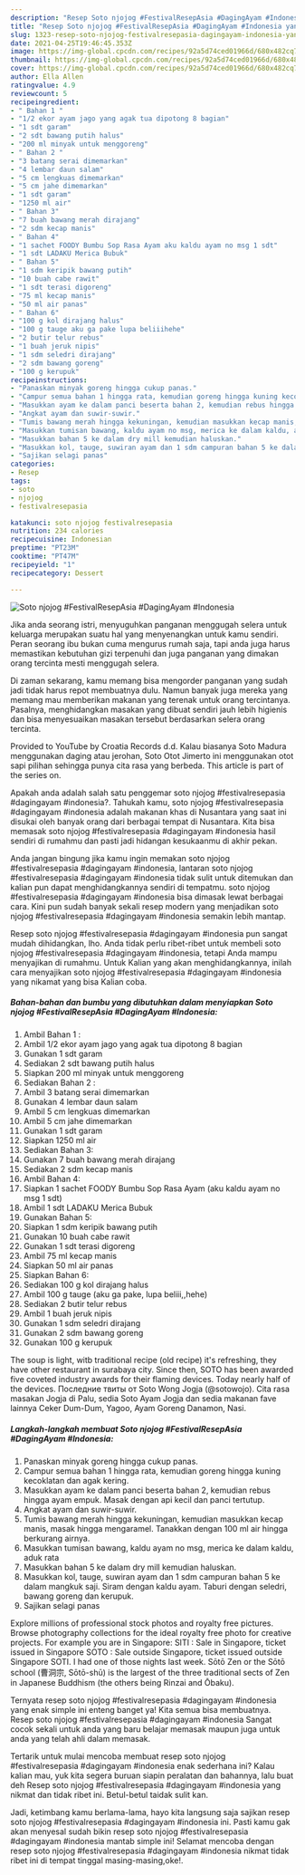 ```yaml
---
description: "Resep Soto njojog #FestivalResepAsia #DagingAyam #Indonesia yang sedap Untuk Jualan"
title: "Resep Soto njojog #FestivalResepAsia #DagingAyam #Indonesia yang sedap Untuk Jualan"
slug: 1323-resep-soto-njojog-festivalresepasia-dagingayam-indonesia-yang-sedap-untuk-jualan
date: 2021-04-25T19:46:45.353Z
image: https://img-global.cpcdn.com/recipes/92a5d74ced01966d/680x482cq70/soto-njojog-festivalresepasia-dagingayam-indonesia-foto-resep-utama.jpg
thumbnail: https://img-global.cpcdn.com/recipes/92a5d74ced01966d/680x482cq70/soto-njojog-festivalresepasia-dagingayam-indonesia-foto-resep-utama.jpg
cover: https://img-global.cpcdn.com/recipes/92a5d74ced01966d/680x482cq70/soto-njojog-festivalresepasia-dagingayam-indonesia-foto-resep-utama.jpg
author: Ella Allen
ratingvalue: 4.9
reviewcount: 5
recipeingredient:
- " Bahan 1 "
- "1/2 ekor ayam jago yang agak tua dipotong 8 bagian"
- "1 sdt garam"
- "2 sdt bawang putih halus"
- "200 ml minyak untuk menggoreng"
- " Bahan 2 "
- "3 batang serai dimemarkan"
- "4 lembar daun salam"
- "5 cm lengkuas dimemarkan"
- "5 cm jahe dimemarkan"
- "1 sdt garam"
- "1250 ml air"
- " Bahan 3"
- "7 buah bawang merah dirajang"
- "2 sdm kecap manis"
- " Bahan 4"
- "1 sachet FOODY Bumbu Sop Rasa Ayam aku kaldu ayam no msg 1 sdt"
- "1 sdt LADAKU Merica Bubuk"
- " Bahan 5"
- "1 sdm keripik bawang putih"
- "10 buah cabe rawit"
- "1 sdt terasi digoreng"
- "75 ml kecap manis"
- "50 ml air panas"
- " Bahan 6"
- "100 g kol dirajang halus"
- "100 g tauge aku ga pake lupa beliiihehe"
- "2 butir telur rebus"
- "1 buah jeruk nipis"
- "1 sdm seledri dirajang"
- "2 sdm bawang goreng"
- "100 g kerupuk"
recipeinstructions:
- "Panaskan minyak goreng hingga cukup panas."
- "Campur semua bahan 1 hingga rata, kemudian goreng hingga kuning kecoklatan dan agak kering."
- "Masukkan ayam ke dalam panci beserta bahan 2, kemudian rebus hingga ayam empuk. Masak dengan api kecil dan panci tertutup."
- "Angkat ayam dan suwir-suwir."
- "Tumis bawang merah hingga kekuningan, kemudian masukkan kecap manis, masak hingga mengaramel. Tanakkan dengan 100 ml air hingga berkurang airnya."
- "Masukkan tumisan bawang, kaldu ayam no msg, merica ke dalam kaldu, aduk rata"
- "Masukkan bahan 5 ke dalam dry mill kemudian haluskan."
- "Masukkan kol, tauge, suwiran ayam dan 1 sdm campuran bahan 5 ke dalam mangkuk saji. Siram dengan kaldu ayam. Taburi dengan seledri, bawang goreng dan kerupuk."
- "Sajikan selagi panas"
categories:
- Resep
tags:
- soto
- njojog
- festivalresepasia

katakunci: soto njojog festivalresepasia 
nutrition: 234 calories
recipecuisine: Indonesian
preptime: "PT23M"
cooktime: "PT47M"
recipeyield: "1"
recipecategory: Dessert

---
```



![Soto njojog #FestivalResepAsia #DagingAyam #Indonesia](https://img-global.cpcdn.com/recipes/92a5d74ced01966d/680x482cq70/soto-njojog-festivalresepasia-dagingayam-indonesia-foto-resep-utama.jpg)

Jika anda seorang istri, menyuguhkan panganan menggugah selera untuk keluarga merupakan suatu hal yang menyenangkan untuk kamu sendiri. Peran seorang ibu bukan cuma mengurus rumah saja, tapi anda juga harus memastikan kebutuhan gizi terpenuhi dan juga panganan yang dimakan orang tercinta mesti menggugah selera.

Di zaman  sekarang, kamu memang bisa mengorder panganan yang sudah jadi tidak harus repot membuatnya dulu. Namun banyak juga mereka yang memang mau memberikan makanan yang terenak untuk orang tercintanya. Pasalnya, menghidangkan masakan yang dibuat sendiri jauh lebih higienis dan bisa menyesuaikan masakan tersebut berdasarkan selera orang tercinta. 

Provided to YouTube by Croatia Records d.d. Kalau biasanya Soto Madura menggunakan daging atau jerohan, Soto Otot Jimerto ini menggunakan otot sapi pilihan sehingga punya cita rasa yang berbeda. This article is part of the series on.

Apakah anda adalah salah satu penggemar soto njojog #festivalresepasia #dagingayam #indonesia?. Tahukah kamu, soto njojog #festivalresepasia #dagingayam #indonesia adalah makanan khas di Nusantara yang saat ini disukai oleh banyak orang dari berbagai tempat di Nusantara. Kita bisa memasak soto njojog #festivalresepasia #dagingayam #indonesia hasil sendiri di rumahmu dan pasti jadi hidangan kesukaanmu di akhir pekan.

Anda jangan bingung jika kamu ingin memakan soto njojog #festivalresepasia #dagingayam #indonesia, lantaran soto njojog #festivalresepasia #dagingayam #indonesia tidak sulit untuk ditemukan dan kalian pun dapat menghidangkannya sendiri di tempatmu. soto njojog #festivalresepasia #dagingayam #indonesia bisa dimasak lewat berbagai cara. Kini pun sudah banyak sekali resep modern yang menjadikan soto njojog #festivalresepasia #dagingayam #indonesia semakin lebih mantap.

Resep soto njojog #festivalresepasia #dagingayam #indonesia pun sangat mudah dihidangkan, lho. Anda tidak perlu ribet-ribet untuk membeli soto njojog #festivalresepasia #dagingayam #indonesia, tetapi Anda mampu menyajikan di rumahmu. Untuk Kalian yang akan menghidangkannya, inilah cara menyajikan soto njojog #festivalresepasia #dagingayam #indonesia yang nikamat yang bisa Kalian coba.

<!--inarticleads1-->

##### Bahan-bahan dan bumbu yang dibutuhkan dalam menyiapkan Soto njojog #FestivalResepAsia #DagingAyam #Indonesia:

1. Ambil  Bahan 1 :
1. Ambil 1/2 ekor ayam jago yang agak tua dipotong 8 bagian
1. Gunakan 1 sdt garam
1. Sediakan 2 sdt bawang putih halus
1. Siapkan 200 ml minyak untuk menggoreng
1. Sediakan  Bahan 2 :
1. Ambil 3 batang serai dimemarkan
1. Gunakan 4 lembar daun salam
1. Ambil 5 cm lengkuas dimemarkan
1. Ambil 5 cm jahe dimemarkan
1. Gunakan 1 sdt garam
1. Siapkan 1250 ml air
1. Sediakan  Bahan 3:
1. Gunakan 7 buah bawang merah dirajang
1. Sediakan 2 sdm kecap manis
1. Ambil  Bahan 4:
1. Siapkan 1 sachet FOODY Bumbu Sop Rasa Ayam (aku kaldu ayam no msg 1 sdt)
1. Ambil 1 sdt LADAKU Merica Bubuk
1. Gunakan  Bahan 5:
1. Siapkan 1 sdm keripik bawang putih
1. Gunakan 10 buah cabe rawit
1. Gunakan 1 sdt terasi digoreng
1. Ambil 75 ml kecap manis
1. Siapkan 50 ml air panas
1. Siapkan  Bahan 6:
1. Sediakan 100 g kol dirajang halus
1. Ambil 100 g tauge (aku ga pake, lupa beliii,,hehe)
1. Sediakan 2 butir telur rebus
1. Ambil 1 buah jeruk nipis
1. Gunakan 1 sdm seledri dirajang
1. Gunakan 2 sdm bawang goreng
1. Gunakan 100 g kerupuk


The soup is light, witb traditional recipe (old recipe) it&#39;s refreshing, they have other restaurant in surabaya city. Since then, SOTO has been awarded five coveted industry awards for their flaming devices. Today nearly half of the devices. Последние твиты от Soto Wong Jogja (@sotowojo). Cita rasa masakan Jogja di Palu, sedia Soto Ayam Jogja dan sedia makanan fave lainnya Ceker Dum-Dum, Yagoo, Ayam Goreng Danamon, Nasi. 

<!--inarticleads2-->

##### Langkah-langkah membuat Soto njojog #FestivalResepAsia #DagingAyam #Indonesia:

1. Panaskan minyak goreng hingga cukup panas.
1. Campur semua bahan 1 hingga rata, kemudian goreng hingga kuning kecoklatan dan agak kering.
1. Masukkan ayam ke dalam panci beserta bahan 2, kemudian rebus hingga ayam empuk. Masak dengan api kecil dan panci tertutup.
1. Angkat ayam dan suwir-suwir.
1. Tumis bawang merah hingga kekuningan, kemudian masukkan kecap manis, masak hingga mengaramel. Tanakkan dengan 100 ml air hingga berkurang airnya.
1. Masukkan tumisan bawang, kaldu ayam no msg, merica ke dalam kaldu, aduk rata
1. Masukkan bahan 5 ke dalam dry mill kemudian haluskan.
1. Masukkan kol, tauge, suwiran ayam dan 1 sdm campuran bahan 5 ke dalam mangkuk saji. Siram dengan kaldu ayam. Taburi dengan seledri, bawang goreng dan kerupuk.
1. Sajikan selagi panas


Explore millions of professional stock photos and royalty free pictures. Browse photography collections for the ideal royalty free photo for creative projects. For example you are in Singapore: SITI : Sale in Singapore, ticket issued in Singapore SOTO : Sale outside Singapore, ticket issued outside Singapore SOTI. I had one of those nights last week. Sōtō Zen or the Sōtō school (曹洞宗, Sōtō-shū) is the largest of the three traditional sects of Zen in Japanese Buddhism (the others being Rinzai and Ōbaku). 

Ternyata resep soto njojog #festivalresepasia #dagingayam #indonesia yang enak simple ini enteng banget ya! Kita semua bisa membuatnya. Resep soto njojog #festivalresepasia #dagingayam #indonesia Sangat cocok sekali untuk anda yang baru belajar memasak maupun juga untuk anda yang telah ahli dalam memasak.

Tertarik untuk mulai mencoba membuat resep soto njojog #festivalresepasia #dagingayam #indonesia enak sederhana ini? Kalau kalian mau, yuk kita segera buruan siapin peralatan dan bahannya, lalu buat deh Resep soto njojog #festivalresepasia #dagingayam #indonesia yang nikmat dan tidak ribet ini. Betul-betul taidak sulit kan. 

Jadi, ketimbang kamu berlama-lama, hayo kita langsung saja sajikan resep soto njojog #festivalresepasia #dagingayam #indonesia ini. Pasti kamu gak akan menyesal sudah bikin resep soto njojog #festivalresepasia #dagingayam #indonesia mantab simple ini! Selamat mencoba dengan resep soto njojog #festivalresepasia #dagingayam #indonesia nikmat tidak ribet ini di tempat tinggal masing-masing,oke!.

